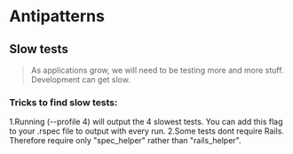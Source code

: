 # Antipatterns

## Slow tests
> As applications grow, we will need to be testing more and more stuff. Development can get slow.

### Tricks to find slow tests:
1.Running (--profile 4) will output the 4 slowest tests. You can add this flag to your .rspec file to output with every run.
2.Some tests dont require Rails. Therefore require only "spec_helper" rather than "rails_helper".

